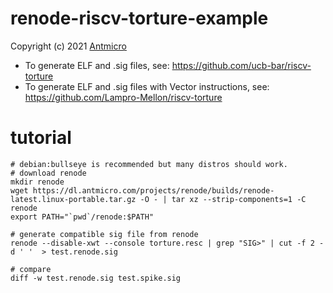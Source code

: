 # renode-riscv-torture-example

Copyright (c) 2021 [Antmicro](https://www.antmicro.com)

* To generate ELF and .sig files, see: https://github.com/ucb-bar/riscv-torture
* To generate ELF and .sig files with Vector instructions, see: https://github.com/Lampro-Mellon/riscv-torture

# tutorial
```
# debian:bullseye is recommended but many distros should work.
# download renode
mkdir renode
wget https://dl.antmicro.com/projects/renode/builds/renode-latest.linux-portable.tar.gz -O - | tar xz --strip-components=1 -C renode
export PATH="`pwd`/renode:$PATH"

# generate compatible sig file from renode
renode --disable-xwt --console torture.resc | grep "SIG>" | cut -f 2 -d ' '  > test.renode.sig

# compare
diff -w test.renode.sig test.spike.sig
```
